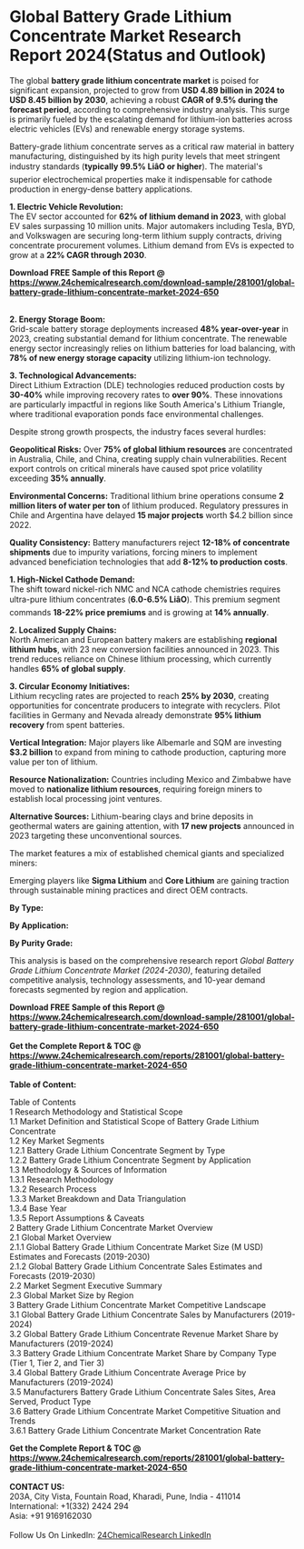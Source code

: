 <h1>Global Battery Grade Lithium Concentrate Market Research Report 2024(Status and Outlook)</h1><p>The global <strong>battery grade lithium concentrate market</strong> is poised for significant expansion, projected to grow from <strong>USD 4.89 billion in 2024 to USD 8.45 billion by 2030</strong>, achieving a robust <strong>CAGR of 9.5% during the forecast period</strong>, according to comprehensive industry analysis. This surge is primarily fueled by the escalating demand for lithium-ion batteries across electric vehicles (EVs) and renewable energy storage systems.</p><p>Battery-grade lithium concentrate serves as a critical raw material in battery manufacturing, distinguished by its high purity levels that meet stringent industry standards (<strong>typically 99.5% LiâO or higher</strong>). The material's superior electrochemical properties make it indispensable for cathode production in energy-dense battery applications.</p><p><strong>1. Electric Vehicle Revolution:</strong><br>
The EV sector accounted for <strong>62% of lithium demand in 2023</strong>, with global EV sales surpassing 10 million units. Major automakers including Tesla, BYD, and Volkswagen are securing long-term lithium supply contracts, driving concentrate procurement volumes. Lithium demand from EVs is expected to grow at a <strong>22% CAGR through 2030</strong>.</p><div><b>Download FREE Sample of this Report @ 
            <a href="https://www.24chemicalresearch.com/download-sample/281001/global-battery-grade-lithium-concentrate-market-2024-650">
            https://www.24chemicalresearch.com/download-sample/281001/global-battery-grade-lithium-concentrate-market-2024-650</a></b></div><br><p><strong>2. Energy Storage Boom:</strong><br>
Grid-scale battery storage deployments increased <strong>48% year-over-year</strong> in 2023, creating substantial demand for lithium concentrate. The renewable energy sector increasingly relies on lithium batteries for load balancing, with <strong>78% of new energy storage capacity</strong> utilizing lithium-ion technology.</p><p><strong>3. Technological Advancements:</strong><br>
Direct Lithium Extraction (DLE) technologies reduced production costs by <strong>30-40%</strong> while improving recovery rates to <strong>over 90%</strong>. These innovations are particularly impactful in regions like South America's Lithium Triangle, where traditional evaporation ponds face environmental challenges.</p><p>Despite strong growth prospects, the industry faces several hurdles:</p><p><strong>Geopolitical Risks:</strong> Over <strong>75% of global lithium resources</strong> are concentrated in Australia, Chile, and China, creating supply chain vulnerabilities. Recent export controls on critical minerals have caused spot price volatility exceeding <strong>35% annually</strong>.</p><p><strong>Environmental Concerns:</strong> Traditional lithium brine operations consume <strong>2 million liters of water per ton</strong> of lithium produced. Regulatory pressures in Chile and Argentina have delayed <strong>15 major projects</strong> worth $4.2 billion since 2022.</p><p><strong>Quality Consistency:</strong> Battery manufacturers reject <strong>12-18% of concentrate shipments</strong> due to impurity variations, forcing miners to implement advanced beneficiation technologies that add <strong>8-12% to production costs</strong>.</p><p><strong>1. High-Nickel Cathode Demand:</strong><br>
The shift toward nickel-rich NMC and NCA cathode chemistries requires ultra-pure lithium concentrates (<strong>6.0-6.5% LiâO</strong>). This premium segment commands <strong>18-22% price premiums</strong> and is growing at <strong>14% annually</strong>.</p><p><strong>2. Localized Supply Chains:</strong><br>
North American and European battery makers are establishing <strong>regional lithium hubs</strong>, with 23 new conversion facilities announced in 2023. This trend reduces reliance on Chinese lithium processing, which currently handles <strong>65% of global supply</strong>.</p><p><strong>3. Circular Economy Initiatives:</strong><br>
Lithium recycling rates are projected to reach <strong>25% by 2030</strong>, creating opportunities for concentrate producers to integrate with recyclers. Pilot facilities in Germany and Nevada already demonstrate <strong>95% lithium recovery</strong> from spent batteries.</p><p><strong>Vertical Integration:</strong> Major players like Albemarle and SQM are investing <strong>$3.2 billion</strong> to expand from mining to cathode production, capturing more value per ton of lithium.</p><p><strong>Resource Nationalization:</strong> Countries including Mexico and Zimbabwe have moved to <strong>nationalize lithium resources</strong>, requiring foreign miners to establish local processing joint ventures.</p><p><strong>Alternative Sources:</strong> Lithium-bearing clays and brine deposits in geothermal waters are gaining attention, with <strong>17 new projects</strong> announced in 2023 targeting these unconventional sources.</p><p>The market features a mix of established chemical giants and specialized miners:</p><p>Emerging players like <strong>Sigma Lithium</strong> and <strong>Core Lithium</strong> are gaining traction through sustainable mining practices and direct OEM contracts.</p><p><strong>By Type:</strong></p><p><strong>By Application:</strong></p><p><strong>By Purity Grade:</strong></p><p>This analysis is based on the comprehensive research report <em>Global Battery Grade Lithium Concentrate Market (2024-2030)</em>, featuring detailed competitive analysis, technology assessments, and 10-year demand forecasts segmented by region and application.</p><div><b>Download FREE Sample of this Report @ 
            <a href="https://www.24chemicalresearch.com/download-sample/281001/global-battery-grade-lithium-concentrate-market-2024-650">
            https://www.24chemicalresearch.com/download-sample/281001/global-battery-grade-lithium-concentrate-market-2024-650</a></b></div><br><div><b>Get the Complete Report & TOC @ 
            <a href="https://www.24chemicalresearch.com/reports/281001/global-battery-grade-lithium-concentrate-market-2024-650">
            https://www.24chemicalresearch.com/reports/281001/global-battery-grade-lithium-concentrate-market-2024-650</a></b></div><br>
            <b>Table of Content:</b><p>Table of Contents<br />
 1 Research Methodology and Statistical Scope<br />
 1.1 Market Definition and Statistical Scope of Battery Grade Lithium Concentrate<br />
 1.2 Key Market Segments<br />
 1.2.1 Battery Grade Lithium Concentrate Segment by Type<br />
 1.2.2 Battery Grade Lithium Concentrate Segment by Application<br />
 1.3 Methodology & Sources of Information<br />
 1.3.1 Research Methodology<br />
 1.3.2 Research Process<br />
 1.3.3 Market Breakdown and Data Triangulation<br />
 1.3.4 Base Year<br />
 1.3.5 Report Assumptions & Caveats<br />
 2 Battery Grade Lithium Concentrate Market Overview<br />
 2.1 Global Market Overview<br />
 2.1.1 Global Battery Grade Lithium Concentrate Market Size (M USD) Estimates and Forecasts (2019-2030)<br />
 2.1.2 Global Battery Grade Lithium Concentrate Sales Estimates and Forecasts (2019-2030)<br />
 2.2 Market Segment Executive Summary<br />
 2.3 Global Market Size by Region<br />
 3 Battery Grade Lithium Concentrate Market Competitive Landscape<br />
 3.1 Global Battery Grade Lithium Concentrate Sales by Manufacturers (2019-2024)<br />
 3.2 Global Battery Grade Lithium Concentrate Revenue Market Share by Manufacturers (2019-2024)<br />
 3.3 Battery Grade Lithium Concentrate Market Share by Company Type (Tier 1, Tier 2, and Tier 3)<br />
 3.4 Global Battery Grade Lithium Concentrate Average Price by Manufacturers (2019-2024)<br />
 3.5 Manufacturers Battery Grade Lithium Concentrate Sales Sites, Area Served, Product Type<br />
 3.6 Battery Grade Lithium Concentrate Market Competitive Situation and Trends<br />
 3.6.1 Battery Grade Lithium Concentrate Market Concentration Rate<br />
</p><div><b>Get the Complete Report & TOC @ 
            <a href="https://www.24chemicalresearch.com/reports/281001/global-battery-grade-lithium-concentrate-market-2024-650">
            https://www.24chemicalresearch.com/reports/281001/global-battery-grade-lithium-concentrate-market-2024-650</a></b></div><br><b>CONTACT US:</b><br>
            203A, City Vista, Fountain Road, Kharadi, Pune, India - 411014<br>
            International: +1(332) 2424 294<br>
            Asia: +91 9169162030 <br><br>
            Follow Us On LinkedIn: <a href="https://www.linkedin.com/company/24chemicalresearch/">24ChemicalResearch LinkedIn</a>